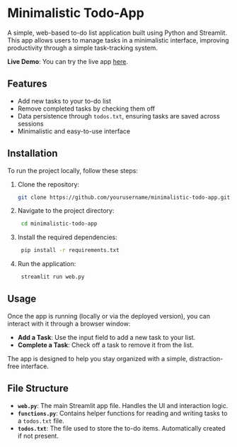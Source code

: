 # Minimalistic Todo-App

A simple, web-based to-do list application built using Python and Streamlit. This app allows users to manage tasks in a minimalistic interface, improving productivity through a simple task-tracking system.

**Live Demo**: You can try the live app [here](https://gabrielemaraglino-todo-webapp-web-ktyohu.streamlit.app/).

## Features

- Add new tasks to your to-do list
- Remove completed tasks by checking them off
- Data persistence through `todos.txt`, ensuring tasks are saved across sessions
- Minimalistic and easy-to-use interface

## Installation

To run the project locally, follow these steps:

1. Clone the repository:
   
    ```bash
    git clone https://github.com/yourusername/minimalistic-todo-app.git
    ```
3. Navigate to the project directory:

   ```bash
    cd minimalistic-todo-app
    ```
5. Install the required dependencies:

   ```bash
    pip install -r requirements.txt
    ```
7. Run the application:

   ```bash
    streamlit run web.py
    ```

## Usage

Once the app is running (locally or via the deployed version), you can interact with it through a browser window:

- **Add a Task**: Use the input field to add a new task to your list.
- **Complete a Task**: Check off a task to remove it from the list.

The app is designed to help you stay organized with a simple, distraction-free interface.

## File Structure

- **`web.py`**: The main Streamlit app file. Handles the UI and interaction logic.
- **`functions.py`**: Contains helper functions for reading and writing tasks to a `todos.txt` file.
- **`todos.txt`**: The file used to store the to-do items. Automatically created if not present.



